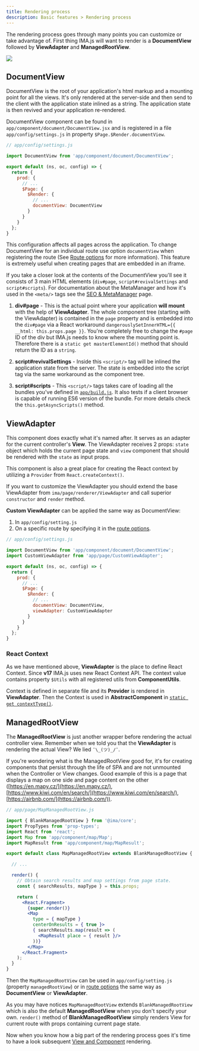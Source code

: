 ```yaml
---
title: Rendering process
description: Basic features > Rendering process
---
```


The rendering process goes through many points you can customize or take
advantage of. First thing IMA.js will want to render is a **DocumentView**
followed by **ViewAdapter** and **ManagedRootView**.

![](/img/docs/diagram-rendering.png)

## DocumentView

DocumentView is the root of your application's html markup and a mounting point
for all the views. It's only rendered at the server-side and then send to the
client with the application state inlined as a string. The application state is
then revived and your application re-rendered.

DocumentView component can be found in `app/component/document/DocumentView.jsx`
and is registered in a file `app/config/settings.js` in property
`$Page.$Render.documentView`.

```javascript
// app/config/settings.js

import DocumentView from 'app/component/document/DocumentView';

export default (ns, oc, config) => {
  return {
    prod: {
      // ...
      $Page: {
        $Render: {
          // ...
          documentView: DocumentView
        }
      }
    }
  };
}
```

This configuration affects all pages across the
application. To change DocumentView for an individual route use option
`documentView` when registering the route (See [Route options](./routing/introduction#documentview)
for more information). This feature is extremely useful when creating pages
that are embedded in an iframe.

If you take a closer look at the contents of the DocumentView you'll see it
consists of 3 main HTML elements (`div#page`, `script#revivalSettings` and
`script#scripts`). For documentation about the MetaManager and how it's used in
the `<meta/>` tags see the [SEO & MetaManager](./seo-and-meta-manager) page.

1. **div#page** - This is the actual point where your application **will mount** with the help of
**ViewAdapter**. The whole component tree (starting with the ViewAdapter) is
contained in the `page` property and is embedded into the `div#page` via
a React workaround `dangerouslySetInnerHTML={{ __html: this.props.page }}`.
  You're completely free to change the `#page` ID of the div but IMA.js needs to know where
  the mounting point is. Therefore there is a `static get masterElementId()`
  method that should return the ID as a `string`.

2. **script#revivalSettings** - Inside this `<script/>` tag will be inlined the application state from the
server. The state is embedded into the script tag via the same workaround as
the component tree.

3. **script#scripts** - This `<script/>` tags takes care of loading all the bundles you've defined in
[`app/build.js`](../introduction/configuration.md#build-and-environment-configuration). It also
tests if a client browser is capable of running ES6 version of the bundle. For
more details check the `this.getAsyncScripts()` method.

## ViewAdapter

This component does exactly what it's named after. It serves as an adapter
for the current controller's **View**. The ViewAdapter receives 2 props:
`state` object which holds the current page state and `view` component that
should be rendered with the `state` as input props.

This component is also a great place for creating the React context by utilizing a
`Provider` from `React.createContext()`.

If you want to customize the ViewAdapter you should extend the base
ViewAdapter from `ima/page/renderer/ViewAdapter` and call superior
`constructor` and `render` method.

**Custom ViewAdapter** can be applied the same way as DocumentView:

1. In `app/config/setting.js`
2. On a specific route by specifying it in the [route options](./routing/introduction#options).

```javascript
// app/config/settings.js

import DocumentView from 'app/component/document/DocumentView';
import CustomViewAdapter from 'app/page/CustomViewAdapter';

export default (ns, oc, config) => {
  return {
    prod: {
      // ...
      $Page: {
        $Render: {
          // ...
          documentView: DocumentView,
          viewAdapter: CustomViewAdapter
        }
      }
    }
  };
}
```

### React Context

As we have mentioned above, **ViewAdapter** is the place to define React Context. Since **v17** IMA.js uses new React Context API. The context value contains property `$Utils` with all registered utils from **ComponentUtils**.

Context is defined in separate file and its **Provider** is rendered in **ViewAdapter**. Then the Context is used in **AbstractComponent** in [`static get contextType()`](https://reactjs.org/docs/context.html#classcontexttype).

## ManagedRootView

The **ManagedRootView** is just another wrapper before rendering the actual
controller view. Remember when we told you that the **ViewAdapter** is
rendering the actual View? We lied `¯\_(ツ)_/¯`.

If you're wondering what is the ManagedRootView good for, it's for creating
components that persist through the life of SPA and are not unmounted when the
Controller or View changes. Good example of this is a page that displays a map
on one side and page content on the other ([https://en.mapy.cz/](https://en.mapy.cz/),
[https://www.kiwi.com/en/search/](https://www.kiwi.com/en/search/), [https://airbnb.com/](https://airbnb.com/)).

```jsx
// app/page/MapManagedRootView.js

import { BlankManagedRootView } from '@ima/core';
import PropTypes from 'prop-types';
import React from 'react';
import Map from 'app/component/map/Map';
import MapResult from 'app/component/map/MapResult';

export default class MapManagedRootView extends BlankManagedRootView {

  // ...

  render() {
    // Obtain search results and map settings from page state.
    const { searchResults, mapType } = this.props;

    return (
      <React.Fragment>
        {super.render()}
        <Map
          type = { mapType }
          centerOnResults = { true }>
          { searchResults.map(result => (
            <MapResult place = { result }/>
          ))}
        </Map>
      </React.Fragment>
    );
  }
}
```

Then the `MapManagedRootView` can be used in `app/config/setting.js`
(property `managedRootView`) or in [route options](./routing/introduction#managedrootview) the same
way as **DocumentView** or **ViewAdapter**.

As you may have notices `MapManagedRootView` extends `BlankManagedRootView` which is also the default **ManagedRootView** when you don't specify your own. `render()` method of **BlankManagedRootView** simply renders View for current route with props containing current page state.

Now when you know how a big part of the rendering process goes it's time to
have a look subsequent [View and Component](./views-and-components) rendering.
